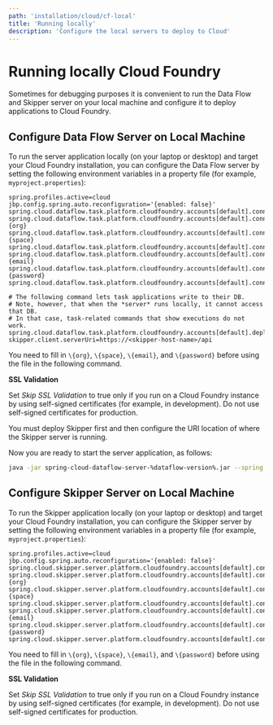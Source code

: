 ```yaml
---
path: 'installation/cloud/cf-local'
title: 'Running locally'
description: 'Configure the local servers to deploy to Cloud'
---
```


# Running locally Cloud Foundry

Sometimes for debugging purposes it is convenient to run the Data Flow and Skipper server on your local machine and configure it to deploy applications to Cloud Foundry.

## Configure Data Flow Server on Local Machine

To run the server application locally (on your laptop or desktop) and target your Cloud Foundry installation, you can configure the Data Flow server by setting the following environment variables in a property file (for example, `myproject.properties`):

```properties
spring.profiles.active=cloud
jbp.config.spring.auto.reconfiguration='{enabled: false}'
spring.cloud.dataflow.task.platform.cloudfoundry.accounts[default].connection.url=https://api.run.pivotal.io
spring.cloud.dataflow.task.platform.cloudfoundry.accounts[default].connection.org={org}
spring.cloud.dataflow.task.platform.cloudfoundry.accounts[default].connection.space={space}
spring.cloud.dataflow.task.platform.cloudfoundry.accounts[default].connection.domain=cfapps.io
spring.cloud.dataflow.task.platform.cloudfoundry.accounts[default].connection.username={email}
spring.cloud.dataflow.task.platform.cloudfoundry.accounts[default].connection.password={password}
spring.cloud.dataflow.task.platform.cloudfoundry.accounts[default].connection.skipSslValidation=false

# The following command lets task applications write to their DB.
# Note, however, that when the *server* runs locally, it cannot access that DB.
# In that case, task-related commands that show executions do not work.
spring.cloud.dataflow.task.platform.cloudfoundry.accounts[default].deployment.services=mysqlcups
skipper.client.serverUri=https://<skipper-host-name>/api
```

You need to fill in `\{org}`, `\{space}`, `\{email}`, and `\{password}` before using the file in the following command.

<!--WARNING-->

**SSL Validation**

Set _Skip SSL Validation_ to true only if you run on a Cloud Foundry
instance by using self-signed certificates (for example, in
development). Do not use self-signed certificates for production.

<!--END_WARNING-->

<!--TIP-->

You must deploy Skipper first and then configure the URI location of where the Skipper server is running.

<!--END_TIP-->

Now you are ready to start the server application, as follows:

```bash
java -jar spring-cloud-dataflow-server-%dataflow-version%.jar --spring.config.additional-location=<PATH-TO-FILE>/foo.properties
```

## Configure Skipper Server on Local Machine

To run the Skipper application locally (on your laptop or desktop) and target your Cloud Foundry installation, you can configure the Skipper server by setting the following environment variables in a property file (for example, `myproject.properties`):

```properties
spring.profiles.active=cloud
jbp.config.spring.auto.reconfiguration='{enabled: false}'
spring.cloud.skipper.server.platform.cloudfoundry.accounts[default].connection.url=https://api.run.pivotal.io
spring.cloud.skipper.server.platform.cloudfoundry.accounts[default].connection.org={org}
spring.cloud.skipper.server.platform.cloudfoundry.accounts[default].connection.space={space}
spring.cloud.skipper.server.platform.cloudfoundry.accounts[default].connection.domain=cfapps.io
spring.cloud.skipper.server.platform.cloudfoundry.accounts[default].connection.username={email}
spring.cloud.skipper.server.platform.cloudfoundry.accounts[default].connection.password={password}
spring.cloud.skipper.server.platform.cloudfoundry.accounts[default].connection.skipSslValidation=false
```

You need to fill in `\{org}`, `\{space}`, `\{email}`, and `\{password}` before using the file in the following command.

<!--WARNING-->

**SSL Validation**

Set _Skip SSL Validation_ to true only if you run on a Cloud Foundry
instance by using self-signed certificates (for example, in
development). Do not use self-signed certificates for production.

<!--END_WARNING-->
